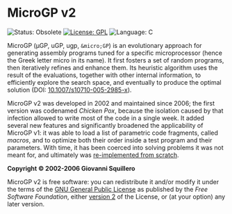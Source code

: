 # MicroGP v2

![Status: Obsolete](https://img.shields.io/badge/status-obsolete-red.svg)
[![License: GPL](https://img.shields.io/badge/license-gpl--2.0-green.svg)](https://opensource.org/licenses/GPL-2.0)
![Language: C](https://img.shields.io/badge/language-C-blue.svg)

MicroGP (µGP, uGP, ugp, `&micro;GP`) is an evolutionary approach for generating assembly programs tuned for a specific microprocessor (hence the Greek letter micro in its name). It first fosters a set of random programs, then iteratively refines and enhance them. Its heuristic algorithm uses the result of the evaluations, together with other internal information, to efficiently explore the search space, and eventually to produce the optimal solution (DOI: [10.1007/s10710-005-2985-x](https://link.springer.com/article/10.1007/s10710-005-2985-x)).

MicroGP v2 was developed in 2002 and maintained since 2006; the first version was codenamed *Chicken Pox*, because the isolation caused by that infection allowed to write most of the code in a single week. It added several new features and significantly broadened the applicability of MicroGP v1: it was able to load a list of parametric code fragments, called *macros*, and to optimize both their order inside a test program and their parameters. With time, it has been coerced into solving problems it was not meant for, and ultimately was [re-implemented from scratch](https://github.com/squillero/microgp3).

**Copyright © 2002-2006 Giovanni Squillero**

MicroGP v2 is free software: you can redistribute it and/or modify it under the terms of the [GNU General Public License](http://www.gnu.org/licenses/) as published by the *Free Software Foundation*, either [version 2](https://opensource.org/licenses/GPL-2.0) of the License, or (at your option) any later version.
